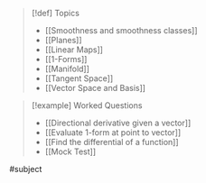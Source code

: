 >[!def] Topics
> - [[Smoothness and smoothness classes]]
> - [[Planes]]
> - [[Linear Maps]]
> - [[1-Forms]]
> - [[Manifold]]
> - [[Tangent Space]]
> - [[Vector Space and Basis]]

>[!example] Worked Questions
>- [[Directional derivative given a vector]]
>- [[Evaluate 1-form at point to vector]]
>- [[Find the differential of a function]]
>- [[Mock Test]]

#subject
